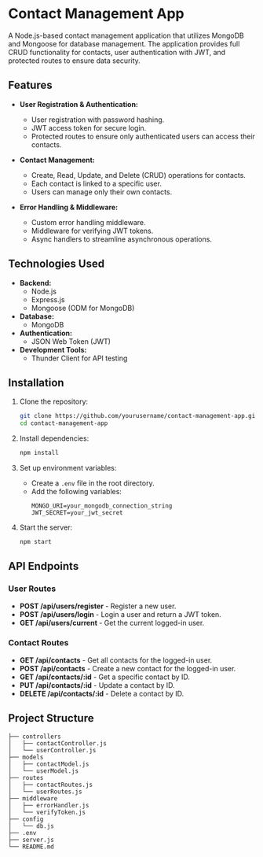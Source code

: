# Contact Management App

A Node.js-based contact management application that utilizes MongoDB and Mongoose for database management. The application provides full CRUD functionality for contacts, user authentication with JWT, and protected routes to ensure data security.

## Features

- **User Registration & Authentication:**

  - User registration with password hashing.
  - JWT access token for secure login.
  - Protected routes to ensure only authenticated users can access their contacts.

- **Contact Management:**

  - Create, Read, Update, and Delete (CRUD) operations for contacts.
  - Each contact is linked to a specific user.
  - Users can manage only their own contacts.

- **Error Handling & Middleware:**
  - Custom error handling middleware.
  - Middleware for verifying JWT tokens.
  - Async handlers to streamline asynchronous operations.

## Technologies Used

- **Backend:**
  - Node.js
  - Express.js
  - Mongoose (ODM for MongoDB)
- **Database:**
  - MongoDB
- **Authentication:**
  - JSON Web Token (JWT)
- **Development Tools:**
  - Thunder Client for API testing

## Installation

1. Clone the repository:

   ```bash
   git clone https://github.com/yourusername/contact-management-app.git
   cd contact-management-app
   ```

2. Install dependencies:

   ```bash
   npm install
   ```

3. Set up environment variables:

   - Create a `.env` file in the root directory.
   - Add the following variables:
     ```
     MONGO_URI=your_mongodb_connection_string
     JWT_SECRET=your_jwt_secret
     ```

4. Start the server:
   ```bash
   npm start
   ```

## API Endpoints

### User Routes

- **POST /api/users/register** - Register a new user.
- **POST /api/users/login** - Login a user and return a JWT token.
- **GET /api/users/current** - Get the current logged-in user.

### Contact Routes

- **GET /api/contacts** - Get all contacts for the logged-in user.
- **POST /api/contacts** - Create a new contact for the logged-in user.
- **GET /api/contacts/:id** - Get a specific contact by ID.
- **PUT /api/contacts/:id** - Update a contact by ID.
- **DELETE /api/contacts/:id** - Delete a contact by ID.

## Project Structure

```
├── controllers
│   ├── contactController.js
│   └── userController.js
├── models
│   ├── contactModel.js
│   └── userModel.js
├── routes
│   ├── contactRoutes.js
│   └── userRoutes.js
├── middleware
│   ├── errorHandler.js
│   └── verifyToken.js
├── config
│   └── db.js
├── .env
├── server.js
└── README.md
```
